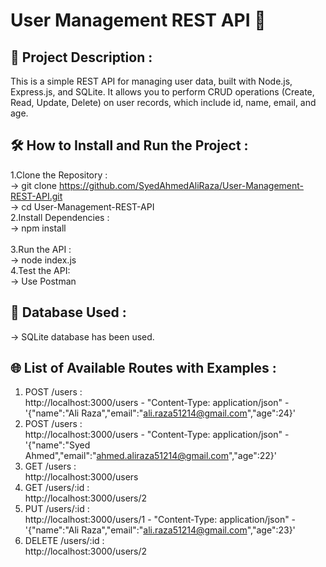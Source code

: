 # User Management REST API 🚀
## 📖 Project Description :
This is a simple REST API for managing user data, built with Node.js, Express.js, and SQLite. It allows you to perform CRUD operations (Create, Read, Update, Delete) on user records, which include id, name, email, and age.
## 🛠️ How to Install and Run the Project :
1.Clone the Repository :<br>
-> git clone https://github.com/SyedAhmedAliRaza/User-Management-REST-API.git<br>
-> cd User-Management-REST-API
<br> 2.Install Dependencies :<br> 
-> npm install<br>  
3.Run the API : <br>
-> node index.js <br>
4.Test the API: <br>
-> Use Postman <br>
## 💾 Database Used : <br>
-> SQLite database has been used. <br>
## 🌐 List of Available Routes with Examples :<br>
1. POST /users :  <br>
http://localhost:3000/users - "Content-Type: application/json" - '{"name":"Ali Raza","email":"ali.raza51214@gmail.com","age":24}' <br>
2. POST /users :  <br>
http://localhost:3000/users - "Content-Type: application/json" - '{"name":"Syed Ahmed","email":"ahmed.aliraza51214@gmail.com","age":22}'  <br>
3. GET /users :  <br>
http://localhost:3000/users <br> 
4. GET /users/:id : <br>
http://localhost:3000/users/2  <br>
5. PUT /users/:id :  <br>
http://localhost:3000/users/1 - "Content-Type: application/json" - '{"name":"Ali Raza","email":"ali.raza51214@gmail.com","age":23}' <br>
6. DELETE /users/:id :  <br>
http://localhost:3000/users/2  

